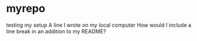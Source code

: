 # myrepo
testing my setup
A line I wrote on my local computer
    How would I include a line break in an addition to my README?
